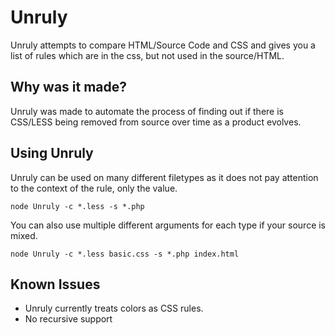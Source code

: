 Unruly
======

Unruly attempts to compare HTML/Source Code and CSS and gives you a list of rules which are in the css, but not used in the source/HTML.

Why was it made?
----------------
Unruly was made to automate the process of finding out if there is CSS/LESS being removed from source over time as a product evolves. 


Using Unruly
------------
Unruly can be used on many different filetypes as it does not pay attention to the context of the rule, only the value. 

	node Unruly -c *.less -s *.php

You can also use multiple different arguments for each type if your source is mixed.

	node Unruly -c *.less basic.css -s *.php index.html

Known Issues
------------
* Unruly currently treats colors as CSS rules.
* No recursive support
